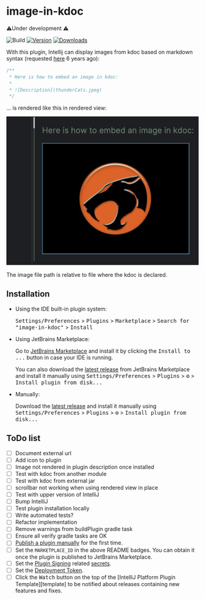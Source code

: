 # image-in-kdoc

⚠️️️️Under development ⚠️️️️

![Build](https://github.com/jibidus/image-in-kdoc-intellij-plugin/workflows/Build/badge.svg)
[![Version](https://img.shields.io/jetbrains/plugin/v/MARKETPLACE_ID.svg)](https://plugins.jetbrains.com/plugin/MARKETPLACE_ID)
[![Downloads](https://img.shields.io/jetbrains/plugin/d/MARKETPLACE_ID.svg)](https://plugins.jetbrains.com/plugin/MARKETPLACE_ID)

<!-- Plugin description -->
With this plugin, Intellij can display images from kdoc based on markdown syntax (requested [here](https://youtrack.jetbrains.com/issue/KTIJ-13687/KDoc-support-inline-images) 6 years ago):

```kotlin
/**
 * Here is how to embed an image in kdoc:
 * 
 * ![Description](thunderCats.jpeg)
 */
```

… is rendered like this in rendered view:

![](kdoc%20sample.png)

The image file path is relative to file where the kdoc is declared. 

<!-- Plugin description end -->

## Installation

- Using the IDE built-in plugin system:
  
  <kbd>Settings/Preferences</kbd> > <kbd>Plugins</kbd> > <kbd>Marketplace</kbd> > <kbd>Search for "image-in-kdoc"</kbd> >
  <kbd>Install</kbd>
  
- Using JetBrains Marketplace:

  Go to [JetBrains Marketplace](https://plugins.jetbrains.com/plugin/MARKETPLACE_ID) and install it by clicking the <kbd>Install to ...</kbd> button in case your IDE is running.

  You can also download the [latest release](https://plugins.jetbrains.com/plugin/MARKETPLACE_ID/versions) from JetBrains Marketplace and install it manually using
  <kbd>Settings/Preferences</kbd> > <kbd>Plugins</kbd> > <kbd>⚙️</kbd> > <kbd>Install plugin from disk...</kbd>

- Manually:

  Download the [latest release](https://github.com/jibidus/image-in-kdoc-intellij-plugin/releases/latest) and install it manually using
  <kbd>Settings/Preferences</kbd> > <kbd>Plugins</kbd> > <kbd>⚙️</kbd> > <kbd>Install plugin from disk...</kbd>

## ToDo list

- [ ] Document external url
- [ ] Add icon to plugin
- [ ] Image not rendered in plugin description once installed
- [ ] Test with kdoc from another module
- [ ] Test with kdoc from external jar
- [ ] scrollbar not working when using rendered view in place
- [ ] Test with upper version of IntelliJ
- [ ] Bump IntelliJ
- [ ] Test plugin installation locally
- [ ] Write automated tests?
- [ ] Refactor implementation
- [ ] Remove warnings from buildPlugin gradle task
- [ ] Ensure all verify gradle tasks are OK
- [ ] [Publish a plugin manually](https://plugins.jetbrains.com/docs/intellij/publishing-plugin.html?from=IJPluginTemplate) for the first time.
- [ ] Set the `MARKETPLACE_ID` in the above README badges. You can obtain it once the plugin is published to JetBrains Marketplace.
- [ ] Set the [Plugin Signing](https://plugins.jetbrains.com/docs/intellij/plugin-signing.html?from=IJPluginTemplate) related [secrets](https://github.com/JetBrains/intellij-platform-plugin-template#environment-variables).
- [ ] Set the [Deployment Token](https://plugins.jetbrains.com/docs/marketplace/plugin-upload.html?from=IJPluginTemplate).
- [ ] Click the <kbd>Watch</kbd> button on the top of the [IntelliJ Platform Plugin Template][template] to be notified about releases containing new features and fixes.

